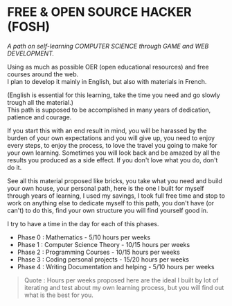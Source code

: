 # FREE & OPEN SOURCE HACKER (FOSH) 
*A path on self-learning COMPUTER SCIENCE through GAME and WEB DEVELOPMENT.*

Using as much as possible OER (open educational resources) and free courses around the web.  
I plan to develop it mainly in English, but also with materials in French.  

(English is essential for this learning, take the time you need and go slowly trough all the material.)  
This path is supposed to be accomplished in many years of dedication, patience and courage.

If you start this with an end result in mind, you will be harassed by the burden of your own expectations and you will give up, you need to enjoy every steps, to enjoy the process, to love the travel you going to make for your own learning. Sometimes you will look back and be amazed by all the results you produced as a side effect. If you don't love what you do, don't do it.

See all this material proposed like bricks, you take what you need and build your own house, your personal path, here is the one I built for myself through years of learning, I used my savings, I took full free time and stop to work on anything else to dedicate myself to this path, you don't have (or can't) to do this, find your own structure you will find yourself good in.

I try to have a time in the day for each of this phases.  
* Phase 0 : Mathematics - 5/10 hours per weeks
* Phase 1 : Computer Science Theory - 10/15 hours per weeks
* Phase 2 : Programming Courses - 10/15 hours per weeks
* Phase 3 : Coding personal projects - 15/20 hours per weeks
* Phase 4 : Writing Documentation and helping - 5/10 hours per weeks

>Quote : Hours per weeks proposed here are the ideal I built by lot of iterating and test about my own learning process, but you will find out what is the best for you.
